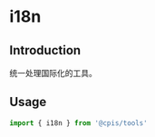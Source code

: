 # i18n

## Introduction

统一处理国际化的工具。

## Usage

```javascript
import { i18n } from '@cpis/tools'
```